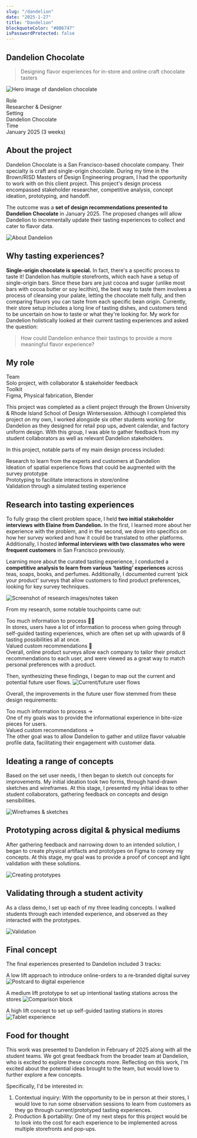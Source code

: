 ```yaml
---
slug: "/dandelion"
date: "2025-1-27"
title: "Dandelion"
blockquoteColor: "#8B6747"
isPasswordProtected: false
---
```


## Dandelion Chocolate
> Designing flavor experiences for in-store and online craft chocolate tasters

![Hero image of dandelion chocolate](../src/images/dandelion/hero.png)

<div class="info-container">
    <div class="info-block">
        <div class="info-title">Role</div>
        Researcher & Designer
    </div>
    <div class="info-block">
        <div class="info-title">Setting</div>
        Dandelion Chocolate
    </div>
    <div class="info-block">
        <div class="info-title">Time</div>
        January 2025 (3 weeks) 
    </div>
</div>

## About the project
Dandelion Chocolate is a San Francisco-based chocolate company. Their specialty is craft and single-origin chocolate. During my time in the Brown/RISD Masters of Design Engineering program, I had the opportunity to work with on this client project. This project's design process encompassed stakeholder researcher, competitive analysis, concept ideation, prototyping, and handoff. 

The outcome was a **set of design recommendations presented to Dandelion Chocolate** in January 2025. The proposed changes will allow Dandelion to incrementally update their tasting experiences to collect and cater to flavor data. 

![About Dandelion](../src/images/dandelion/Dandelion.webp)


## Why tasting experiences?
**Single-origin chocolate is special.** In fact, there's a specific process to taste it! Dandelion has multiple storefronts, which each have a setup of single-origin bars. Since these bars are just cocoa and sugar (unlike most bars with cocoa butter or soy lecithin), the best way to taste them involves a process of cleansing your palate, letting the chocolate melt fully, and then comparing flavors you can taste from each specific bean origin. Currently, their store setup includes a long line of tasting dishes, and customers tend to be uncertain on how to taste or what they're looking for. My work for Dandelion holistically looked at their current tasting experiences and asked the question:  

>How could Dandelion enhance their tastings to provide a more meaningful flavor experience?

## My role
<div class="info-container">
    <div class="info-block">
        <div class="info-title">Team</div>
        Solo project, with collaborator & stakeholder feedback
    </div>
    <div class="info-block">
        <div class="info-title">Toolkit</div>
        Figma, Physical fabrication, Blender
    </div>
</div>

This project was completed as a client project through the Brown University & Rhode Island School of Design Wintersession. Although I completed this project on my own, I worked alongside six other students working for Dandelion as they designed for retail pop ups, advent calendar, and factory uniform design. With this group, I was able to gather feedback from my student collaborators as well as relevant Dandelion stakeholders.  

In this project, notable parts of my main design process included:
<div class="process-flow">
  <div class="process-step">
    <span class="process-title">Research</span>
    <span class="process-desc">to learn from the experts and customers at Dandelion</span>
  </div>
  <div class="process-step">
    <span class="process-title">Ideation</span>
    <span class="process-desc">of spatial experience flows that could be augmented with the survey prototype</span>
  </div>
  <div class="process-step">
    <span class="process-title">Prototyping</span>
    <span class="process-desc">to facilitate interactions in store/online</span>
  </div>
  <div class="process-step">
    <span class="process-title">Validation</span>
    <span class="process-desc">through a simulated testing experience</span>
  </div>
</div>


## Research into tasting experiences
To fully grasp the client problem space, I held **two initial stakeholder interviews with Elaine from Dandelion.** In the first, I learned more about her experience with the problem, and in the second, we dove into specifics on how her survey worked and how it could be translated to other platforms. Additionally, I hosted **informal interviews with two classmates who were frequent customers** in San Francisco previously. 

Learning more about the curated tasting experience, I conducted a **competitive analysis to learn from various ‘tasting’ experiences** across teas, soaps, books, and perfumes. Additionally, I documented current ‘pick your product’ surveys that allow customers to find product preferences, looking for key survey techniques. 

![Screenshot of research images/notes taken](../src/images/dandelion/Research.png)

From my research, some notable touchpoints came out: 

<div class="info-container">
  <div class="info-block">
   <div class="info-title">Too much information to process 😵‍💫</div>
  In stores, users have a lot of information to process when going through self-guided tasting experiences, which are often set up with upwards of 8 tasting possibilities all at once.
  </div>
  <div class="info-block">
   <div class="info-title">Valued custom recommendations 💌</div>
  Overall, online product surveys allow each company to tailor their product recommendations to each user, and were viewed as a great way to match personal preferences with a product. 
  </div>
</div>

Then, synthesizing these findings, I began to map out the current and potential future user flows.
![Current/future user flows](../src/images/dandelion/Synthesis.png)

Overall, the improvements in the future user flow stemmed from these design requirements:

<div class="info-container">
  <div class="info-block">
   <div class="info-title">Too much information to process →</div>
  One of my goals was to provide the informational experience in bite-size pieces for users.
  </div>
  <div class="info-block">
   <div class="info-title">Valued custom recommendations →</div>
  The other goal was to allow Dandelion to gather and utilize flavor valuable profile data, facilitating their engagement with customer data.
  </div>
</div>

## Ideating a range of concepts
Based on the set user needs, I then began to sketch out concepts for improvements. My initial ideation took two forms, through hand-drawn sketches and wireframes. At this stage, I presented my initial ideas to other student collaborators, gathering feedback on concepts and design sensibilities. 

![Wireframes & sketches](../src/images/dandelion/Ideation.png)

## Prototyping across digital & physical mediums 
After gathering feedback and narrowing down to an intended solution, I began to create physical artifacts and prototypes on Figma to convey my concepts. At this stage, my goal was to provide a proof of concept and light validation with these solutions. 

![Creating prototypes](../src/images/dandelion/Prototyping.png)

## Validating through a student activity
As a class demo, I set up each of my three leading concepts. I walked students through each intended experience, and observed as they interacted with the prototypes. 

![Validation](../src/images/dandelion/Validation.png)

## Final concept
The final experiences presented to Dandelion included 3 tracks:

A low lift approach to introduce online-orders to a re-branded digital survey
![Postcard to digital experience](../src/images/dandelion/Final.png)

A medium lift prototype to set up intentional tasting stations across the stores
![Comparison block](../src/images/dandelion/Final-2.png)

A high lift concept to set up self-guided tasting stations in stores
![Tablet experience](../src/images/dandelion/Final-1.png)

## Food for thought
This work was presented to Dandelion in February of 2025 along with all the student teams. We got great feedback from the broader team at Dandelion, who is excited to explore these concepts more. Reflecting on this work, I'm excited about the potential ideas brought to the team, but would love to further explore a few concepts. 

Specifically, I'd be interested in:
1. Contextual inquiry: With the opportunity to be in person at their stores, I would love to run some observation sessions to learn from customers as they go through current/prototyped tasting experiences. 
2. Production & portability: One of my next steps for this project would be to look into the cost for each experience to be implemented across multiple storefronts and pop-ups. 
